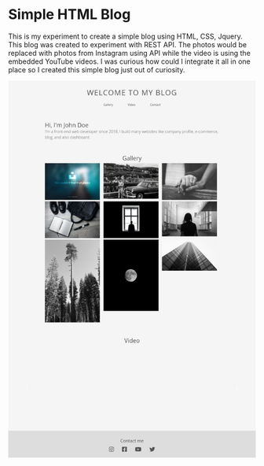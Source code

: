 # Simple HTML Blog

This is my experiment to create a simple blog using HTML, CSS, Jquery. This blog was created to experiment with REST API. The photos would be replaced with photos from Instagram using API while the video is using the embedded YouTube videos. I was curious how could I integrate it all in one place so I created this simple blog just out of curiosity.

<div align="center">

  <img src="preview.jpg" width="600" />

</div>
